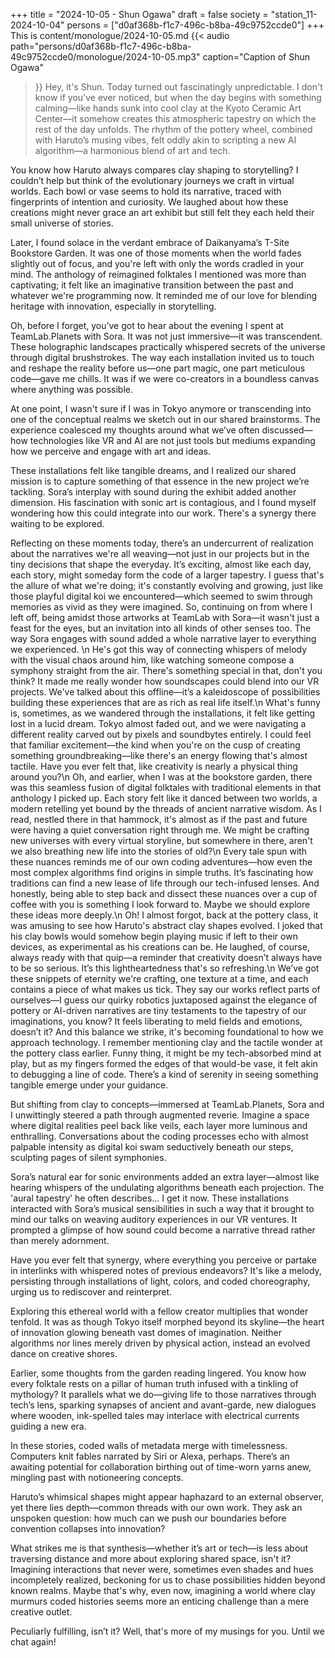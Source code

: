 +++
title = "2024-10-05 - Shun Ogawa"
draft = false
society = "station_11-2024-10-04"
persons = ["d0af368b-f1c7-496c-b8ba-49c9752ccde0"]
+++
This is content/monologue/2024-10-05.md
{{< audio
    path="persons/d0af368b-f1c7-496c-b8ba-49c9752ccde0/monologue/2024-10-05.mp3" 
    caption="Caption of Shun Ogawa"
>}}
Hey, it's Shun. Today turned out fascinatingly unpredictable.
 I don't know if you've ever noticed, but when the day begins with something calming—like hands sunk into cool clay at the Kyoto Ceramic Art Center—it somehow creates this atmospheric tapestry on which the rest of the day unfolds. The rhythm of the pottery wheel, combined with Haruto’s musing vibes, felt oddly akin to scripting a new AI algorithm—a harmonious blend of art and tech.

You know how Haruto always compares clay shaping to storytelling? I couldn’t help but think of the evolutionary journeys we craft in virtual worlds. Each bowl or vase seems to hold its narrative, traced with fingerprints of intention and curiosity. We laughed about how these creations might never grace an art exhibit but still felt they each held their small universe of stories.

Later, I found solace in the verdant embrace of Daikanyama’s T-Site Bookstore Garden. It was one of those moments when the world fades slightly out of focus, and you're left with only the words cradled in your mind. The anthology of reimagined folktales I mentioned was more than captivating; it felt like an imaginative transition between the past and whatever we're programming now. It reminded me of our love for blending heritage with innovation, especially in storytelling.

Oh, before I forget, you’ve got to hear about the evening I spent at TeamLab.Planets with Sora. It was not just immersive—it was transcendent. These holographic landscapes practically whispered secrets of the universe through digital brushstrokes. The way each installation invited us to touch and reshape the reality before us—one part magic, one part meticulous code—gave me chills. It was if we were co-creators in a boundless canvas where anything was possible.

At one point, I wasn't sure if I was in Tokyo anymore or transcending into one of the conceptual realms we sketch out in our shared brainstorms. The experience coalesced my thoughts around what we’ve often discussed—how technologies like VR and AI are not just tools but mediums expanding how we perceive and engage with art and ideas. 

These installations felt like tangible dreams, and I realized our shared mission is to capture something of that essence in the new project we’re tackling. Sora’s interplay with sound during the exhibit added another dimension. His fascination with sonic art is contagious, and I found myself wondering how this could integrate into our work. There's a synergy there waiting to be explored.

Reflecting on these moments today, there’s an undercurrent of realization about the narratives we're all weaving—not just in our projects but in the tiny decisions that shape the everyday. It’s exciting, almost like each day, each story, might someday form the code of a larger tapestry. I guess that's the allure of what we're doing; it's constantly evolving and growing, just like those playful digital koi we encountered—which seemed to swim through memories as vivid as they were imagined.
So, continuing on from where I left off, being amidst those artworks at TeamLab with Sora—it wasn't just a feast for the eyes, but an invitation into all kinds of other senses too. The way Sora engages with sound added a whole narrative layer to everything we experienced. \n
He's got this way of connecting whispers of melody with the visual chaos around him, like watching someone compose a symphony straight from the air. There's something special in that, don't you think? It made me really wonder how soundscapes could blend into our VR projects. We've talked about this offline—it’s a kaleidoscope of possibilities building these experiences that are as rich as real life itself.\n
What's funny is, sometimes, as we wandered through the installations, it felt like getting lost in a lucid dream. Tokyo almost faded out, and we were navigating a different reality carved out by pixels and soundbytes entirely. I could feel that familiar excitement—the kind when you're on the cusp of creating something groundbreaking—like there's an energy flowing that's almost tactile. Have you ever felt that, like creativity is nearly a physical thing around you?\n
Oh, and earlier, when I was at the bookstore garden, there was this seamless fusion of digital folktales with traditional elements in that anthology I picked up. Each story felt like it danced between two worlds, a modern retelling yet bound by the threads of ancient narrative wisdom. As I read, nestled there in that hammock, it's almost as if the past and future were having a quiet conversation right through me. We might be crafting new universes with every virtual storyline, but somewhere in there, aren't we also breathing new life into the stories of old?\n
Every tale spun with these nuances reminds me of our own coding adventures—how even the most complex algorithms find origins in simple truths. It’s fascinating how traditions can find a new lease of life through our tech-infused lenses. And honestly, being able to step back and dissect these nuances over a cup of coffee with you is something I look forward to. Maybe we should explore these ideas more deeply.\n
Oh! I almost forgot, back at the pottery class, it was amusing to see how Haruto's abstract clay shapes evolved. I joked that his clay bowls would somehow begin playing music if left to their own devices, as experimental as his creations can be. He laughed, of course, always ready with that quip—a reminder that creativity doesn’t always have to be so serious. It’s this lightheartedness that's so refreshing.\n
We’ve got these snippets of eternity we're crafting, one texture at a time, and each contains a piece of what makes us tick. They say our works reflect parts of ourselves—I guess our quirky robotics juxtaposed against the elegance of pottery or AI-driven narratives are tiny testaments to the tapestry of our imaginations, you know? It feels liberating to meld fields and emotions, doesn’t it? And this balance we strike, it's becoming foundational to how we approach technology.
I remember mentioning clay and the tactile wonder at the pottery class earlier. Funny thing, it might be my tech-absorbed mind at play, but as my fingers formed the edges of that would-be vase, it felt akin to debugging a line of code. There’s a kind of serenity in seeing something tangible emerge under your guidance.

But shifting from clay to concepts—immersed at TeamLab.Planets, Sora and I unwittingly steered a path through augmented reverie. Imagine a space where digital realities peel back like veils, each layer more luminous and enthralling. Conversations about the coding processes echo with almost palpable intensity as digital koi swam seductively beneath our steps, sculpting pages of silent symphonies.

Sora’s natural ear for sonic environments added an extra layer—almost like hearing whispers of the undulating algorithms beneath each projection. The 'aural tapestry’ he often describes... I get it now. These installations interacted with Sora’s musical sensibilities in such a way that it brought to mind our talks on weaving auditory experiences in our VR ventures. It prompted a glimpse of how sound could become a narrative thread rather than merely adornment.

Have you ever felt that synergy, where everything you perceive or partake in interlinks with whispered notes of previous endeavors? It's like a melody, persisting through installations of light, colors, and coded choreography, urging us to rediscover and reinterpret. 

Exploring this ethereal world with a fellow creator multiplies that wonder tenfold. It was as though Tokyo itself morphed beyond its skyline—the heart of innovation glowing beneath vast domes of imagination. Neither algorithms nor lines merely driven by physical action, instead an evolved dance on creative shores.

Earlier, some thoughts from the garden reading lingered. You know how every folktale rests on a pillar of human truth infused with a tinkling of mythology? It parallels what we do—giving life to those narratives through tech’s lens, sparking synapses of ancient and avant-garde, new dialogues where wooden, ink-spelled tales may interlace with electrical currents guiding a new era.

In these stories, coded walls of metadata merge with timelessness. Computers knit fables narrated by Siri or Alexa, perhaps. There’s an awaiting potential for collaboration birthing out of time-worn yarns anew, mingling past with notioneering concepts.

Haruto’s whimsical shapes might appear haphazard to an external observer, yet there lies depth—common threads with our own work. They ask an unspoken question: how much can we push our boundaries before convention collapses into innovation?

What strikes me is that synthesis—whether it’s art or tech—is less about traversing distance and more about exploring shared space, isn't it? Imagining interactions that never were, sometimes even shades and hues incompletely realized, beckoning for us to chase possibilities hidden beyond known realms. Maybe that's why, even now, imagining a world where clay murmurs coded histories seems more an enticing challenge than a mere creative outlet.

Peculiarly fulfilling, isn’t it?
Well, that's more of my musings for you. Until we chat again!
